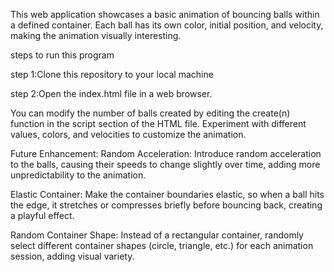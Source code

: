 This web application showcases a basic animation of bouncing balls within a defined container. Each ball has its own color, initial position, and velocity, making the animation visually interesting.

steps to run this program

step 1:Clone this repository to your local machine

step 2:Open the index.html file in a web browser.

You can modify the number of balls created by editing the create(n) function in the script section of the HTML file.
Experiment with different values, colors, and velocities to customize the animation.


Future Enhancement:
Random Acceleration: Introduce random acceleration to the balls, causing their speeds to change slightly over time, adding more unpredictability to the animation.

Elastic Container: Make the container boundaries elastic, so when a ball hits the edge, it stretches or compresses briefly before bouncing back, creating a playful effect.

Random Container Shape: Instead of a rectangular container, randomly select different container shapes (circle, triangle, etc.) for each animation session, adding visual variety.
